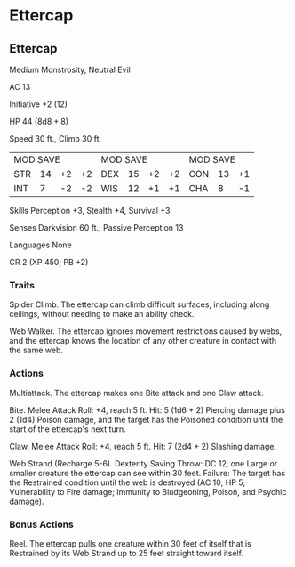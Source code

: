 # Ettercap

## Ettercap

Medium Monstrosity, Neutral Evil

AC 13

Initiative +2 (12)

HP 44  $(8\mathrm{d}8 + 8)$

Speed 30 ft., Climb 30 ft.

<table><tr><td colspan="4">MOD SAVE</td><td colspan="4">MOD SAVE</td><td colspan="3">MOD SAVE</td></tr><tr><td>STR</td><td>14</td><td>+2</td><td>+2</td><td>DEX</td><td>15</td><td>+2</td><td>+2</td><td>CON</td><td>13</td><td>+1</td></tr><tr><td>INT</td><td>7</td><td>-2</td><td>-2</td><td>WIS</td><td>12</td><td>+1</td><td>+1</td><td>CHA</td><td>8</td><td>-1</td></tr></table>

Skills Perception +3, Stealth +4, Survival +3

Senses Darkvision 60 ft.; Passive Perception 13

Languages None

CR 2 (XP 450; PB +2)

### Traits

Spider Climb. The ettercap can climb difficult surfaces, including along ceilings, without needing to make an ability check.

Web Walker. The ettercap ignores movement restrictions caused by webs, and the ettercap knows the location of any other creature in contact with the same web.

### Actions

Multiattack. The ettercap makes one Bite attack and one Claw attack.

Bite. Melee Attack Roll: +4, reach 5 ft. Hit: 5 (1d6 + 2) Piercing damage plus 2 (1d4) Poison damage, and the target has the Poisoned condition until the start of the ettercap's next turn.

Claw. Melee Attack Roll: +4, reach 5 ft. Hit: 7 (2d4 + 2) Slashing damage.

Web Strand (Recharge 5-6). Dexterity Saving Throw: DC 12, one Large or smaller creature the ettercap can see within 30 feet. Failure: The target has the Restrained condition until the web is destroyed (AC 10; HP 5; Vulnerability to Fire damage; Immunity to Bludgeoning, Poison, and Psychic damage).

### Bonus Actions

Reel. The ettercap pulls one creature within 30 feet of itself that is Restrained by its Web Strand up to 25 feet straight toward itself.
